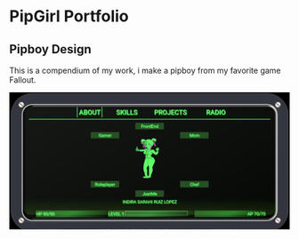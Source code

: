 # PipGirl Portfolio


## Pipboy Design 
This is a compendium of my work, i make a pipboy from my favorite game Fallout.

![alt text](./assets/img/portafolio.jpg)
